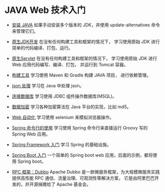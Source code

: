 # JAVA Web 技术入门

- [安装 JAVA](JdkManagement.md)
  如果手动安装多个版本的 JDK，并使用 update-alternatives 命令来管理它们。

- [原生JDK开发](TryNativeJDK/README.md)
  在没有任何构建工具和框架的情况下，
  学习使用原始 JDK 进行简单的代码编译、打包、运行。

- [原生Servlet](TryNativeServlet/README.md)
  在没有任何构建工具和框架的情况下，
  学习使用原始 JDK 进行 Web 应用代码编写、编译、打包，
  并运行到 Tomcat 容器。

- [构建工具](TryBuild/README.md)
  学习使用 Maven 和 Gradle 构建 JAVA 项目，
  进行依赖管理。

- [json 处理](TryJson/README.md)
  学习在 Java 中处理 json。

- [连接数据库](TryMySQL/README.md)
  学习使用 JDBC 组件操作数据库(MSQL)。

- [数据加密](TryEncryption/README.md)
  学习各种加密算法在 Java 平台的实现，比如 md5。

- [Web 自动化](TrySelenium/README.md)
  学习使用 selenium 来模拟浏览器操作。

- [Spring 命令行的使用](TrySpringBootCLI/README.md)
  学习使用 Spring 命令行来直接运行 Groovy 写的 Spring Web 应用。

- [Spring Framework 入门](TrySpringFramework/README.md)
  学习 Spring 的基础设施。

- [Spring Boot 入门](TrySpringBoot/HELP.md)
  一个简单的 Spring boot web 应用，后面的示例，都将使用 Spring boot。

- [RPC 框架：Dubbo](TryDubbo/README.md)
  Apache Dubbo 是一款微服务框架，为大规模微服务实践提供高性能 RPC 通信、流量治理、可观测性等解决方案，
  它是由阿里巴巴开发的，并开源捐赠给了 Apache 基金会。